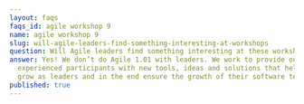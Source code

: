 ```yaml
---
layout: faqs
faqs_id: agile workshop 9
name: agile workshop 9
slug: will-agile-leaders-find-something-interesting-at-workshops
question: Will Agile leaders find something interesting at these workshops?
answer: Yes! We don’t do Agile 1.01 with leaders. We work to provide our
  experienced participants with new tools, ideas and solutions that help them
  grow as leaders and in the end ensure the growth of their software team.
published: true
---
```


